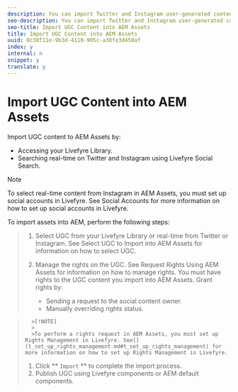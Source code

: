 ```yaml
---
description: You can import Twitter and Instagram user-generated content (UGC) from Livefyre Studio to AEM Assets using the UGC Importer.
seo-description: You can import Twitter and Instagram user-generated content (UGC) from Livefyre Studio to AEM Assets using the UGC Importer.
seo-title: Import UGC Content into AEM Assets
title: Import UGC Content into AEM Assets
uuid: 0c30f11e-9b3d-4110-905c-a30fe3d450af
index: y
internal: n
snippet: y
translate: y
---
```


# Import UGC Content into AEM Assets

Import UGC content to AEM Assets by:

* Accessing your Livefyre Library.
* Searching real-time on Twitter and Instagram using Livefyre Social Search.

>[!NOTE]
>
>To select real-time content from Instagram in AEM Assets, you must set up social accounts in Livefyre. See Social Accounts for more information on how to set up social accounts in Livefyre.

To import assets into AEM, perform the following steps:

>1. Select UGC from your Livefyre Library or real-time from Twitter or Instagram. See Select UGC to Import into AEM Assets for information on how to select UGC.
>1. Manage the rights on the UGC. See Request Rights Using AEM Assets for information on how to manage rights. You must have rights to the UGC content you import into AEM Assets. Grant rights by:
>    
>    * Sending a request to the social content owner.
>    * Manually overriding rights status.

>       >[!NOTE]
>       >
>       >To perform a rights request in AEM Assets, you must set up Rights Management in Livefyre. See[](t_set_up_rights_management.md#t_set_up_rights_management) for more information on how to set up Rights Management in Livefyre.
>    
>1. Click ** `Import` ** to complete the import process.
>1. Publish UGC using Livefyre components or AEM default components.
